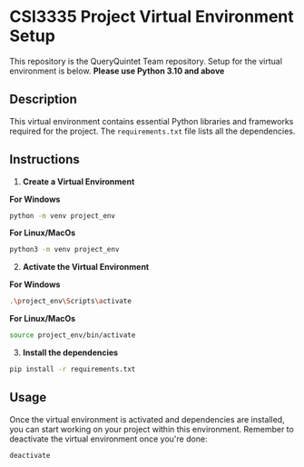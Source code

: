 # CSI3335 Project Virtual Environment Setup

This repository is the QueryQuintet Team repository. Setup for the virtual environment is below. **Please use Python 3.10 and above**

## Description

This virtual environment contains essential Python libraries and frameworks required for the project. The `requirements.txt` file lists all the dependencies.

## Instructions



1. **Create a Virtual Environment**

**For Windows**
```bash
python -m venv project_env
```
**For Linux/MacOs**
```bash
python3 -m venv project_env

```
2. **Activate the Virtual Environment**

**For Windows**
```bash
.\project_env\Scripts\activate
```
**For Linux/MacOs**
```bash
source project_env/bin/activate
```

3. **Install the dependencies**
```bash
pip install -r requirements.txt
```

## Usage

Once the virtual environment is activated and dependencies are installed, you can start working on your project within this environment. Remember to deactivate the virtual environment once you're done:

```bash
deactivate
```
